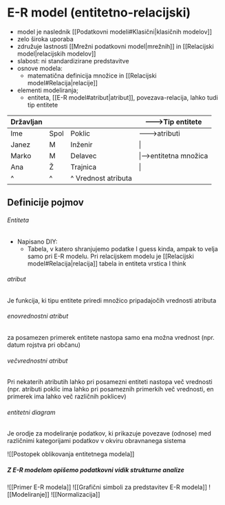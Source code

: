 # E-R model (entitetno-relacijski)
- model je naslednik [[Podatkovni modeli#Klasični|klasičnih modelov]]
- zelo široka uporaba
- združuje lastnosti [[Mrežni podatkovni model|mrežnih]] in [[Relacijski model|relacijskih modelov]]
- slabost: ni standardizirane predstavitve
- osnove modela:
	- matematična definicija množice in [[Relacijski model#Relacija|relacije]]
- elementi modeliranja;
	- entiteta, [[E-R model#atribut|atribut]], povezava-relacija, lahko tudi tip entitete


Državljan|||--->Tip entitete 
-|-|-|-
Ime|Spol|Poklic| --->atributi
Janez|M|Inženir|\|
Marko|M|Delavec|\|-->entitetna množica
Ana|Ž|Trajnica|\|
^|^|^ Vrednost atributa

## Definicije pojmov
###### Entiteta
- Napisano DIY:
	- Tabela, v katero shranjujemo podatke I guess kinda, ampak to velja samo pri E-R modelu. Pri relacijskem modelu je [[Relacijski model#Relacija|relacija]] tabela in entiteta vrstica I think
###### atribut
Je funkcija, ki tipu entitete priredi množico pripadajočih vrednosti atributa
###### enovrednostni atribut
za posamezen primerek entitete nastopa samo ena možna vrednost (npr. datum rojstva pri občanu)
###### večvrednostni atribut
Pri nekaterih atributih lahko pri posamezni entiteti nastopa več vrednosti (npr. atributi poklic ima lahko pri posameznih primerkih več vrednosti, en primerek ima lahko več različnih poklicev)
###### entitetni diagram
Je orodje za modeliranje podatkov, ki prikazuje povezave (odnose) med različnimi kategorijami podatkov v okviru obravnanega sistema

![[Postopek oblikovanja entitetnega modela]]

##### Z E-R modelom opišemo podatkovni vidik strukturne analize

![[Primer E-R modela]]
![[Grafični simboli za predstavitev E-R modela]]
![[Modeliranje]]
![[Normalizacija]]